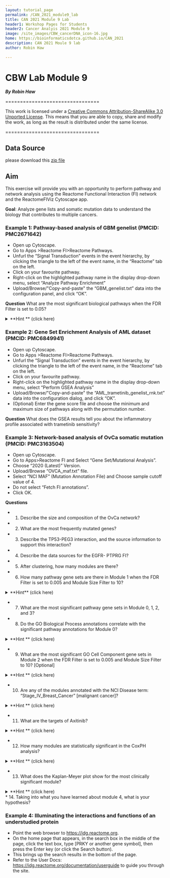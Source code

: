 ```yaml
---
layout: tutorial_page
permalink: /CAN_2021_module9_lab
title: CAN 2021 Module 9 Lab
header1: Workshop Pages for Students
header2: Cancer Analyis 2021 Module 9
image: /site_images/CBW_cancerDNA_icon-16.jpg
home: https://bioinformaticsdotca.github.io/CAN_2021
description: CAN 2021 Moule 9 lab
author: Robin Haw
 
---
```


# CBW Lab Module 9 
***By Robin Haw***  

================================

This work is licensed under a [Creative Commons Attribution-ShareAlike 3.0 Unported License](http://creativecommons.org/licenses/by-sa/3.0/deed.en_US). This means that you are able to copy, share and modify the work, as long as the result is distributed under the same license.

================================


## Data Source
please download this [zip file](https://drive.google.com/file/d/14gT-Qgwcvp8TL1hPxUePg1eQIIyFQFJr/view?usp=sharing)


## Aim
This exercise will provide you with an opportunity to perform pathway and network analysis using the Reactome Functional Interaction (FI) network and the ReactomeFIViz Cytoscape app. 

**Goal**: Analyze gene lists and somatic mutation data to understand the biology that contributes to multiple cancers.

### Example 1: Pathway-based analysis of GBM genelist (PMCID: PMC2671642)
* Open up Cytoscape. 
* Go to Apps >Reactome FI>Reactome Pathways.
* Unfurl the “Signal Transduction” events in the event hierarchy, by clicking the triangle to the left of the event name, in the “Reactome” tab on the left. 
* Click on your favourite pathway. 
* Right-click on the highlighted pathway name in the display drop-down menu, select “Analyze Pathway Enrichment” 
* Upload/Browse/"Copy-and-paste" the “GBM_genelist.txt” data into the configuration panel, and click “OK”. 

**Question**
What are the most significant biological pathways when the FDR Filter is set to 0.05?
<details>
  <summary>
**Hint ** (click here)
  </summary>
  
* Right-click on a pathway in the Table Panel, and click “View in Diagram”. Purple-coloured nodes reflect hits in the dataset. Right-click on highlighted nodes to invoke additional features
* "Open Reactome Reacfoam" from the pathway tree. You may also download the Reacfoam view by clicking the download button at the top-right corner. For windows 10 users, to open the Reacfoam view, you need to allow "public" access to Cytoscape by checking "public" in the settings for "Allow an app through Windows Firewall" in the "System and Security" control settings

</details> 
</details> 

### Example 2: Gene Set Enrichment Analysis of AML dataset (PMCID: PMC6849941)

* Open up Cytoscape. 
* Go to Apps >Reactome FI>Reactome Pathways.
* Unfurl the “Signal Transduction” events in the event hierarchy, by clicking the triangle to the left of the event name, in the “Reactome” tab on the left. 
* Click on your favourite pathway. 
* Right-click on the highlighted pathway name in the display drop-down menu, select “Perform GSEA Analysis” 
* Upload/Browse/"Copy-and-paste" the “AML_trametinib_genelist_rnk.txt” data into the configuration dialog, and click “OK”. 
* (Optional) Enter the gene score file and choose the minimum and maximum size of pathways along with the permutation number.

**Question**
What does the GSEA results tell you about the inflammatory profile associated with trametinib sensitivity?

### Example 3: Network-based analysis of OvCa somatic mutation (PMCID: PMC3163504)
* Open up Cytoscape. 
* Go to Apps>Reactome FI and Select “Gene Set/Mutational Analysis”.  
* Choose “2020 (Latest)” Version. 
* Upload/Browse “OVCA_maf.txt” file. 
* Select “NCI MAF” (Mutation Annotation File) and Choose sample cutoff value of 4. 
* Do not select “Fetch FI annotations”. 
* Click OK.

**Questions**
* 1. Describe the size and composition of the OvCa network?
* 2. What are the most frequently mutated genes?
* 3. Describe the TP53-PEG3 interaction, and the source information to support this interaction?
* 4. Describe the data sources for the EGFR- PTPRG FI?
* 5. After clustering, how many modules are there? 
* 6. How many pathway gene sets are there in Module 1 when the FDR Filter is set to 0.005 and Module Size Filter to 10?
<details>
  <summary>
**Hint** (click here)
  </summary>
 Analyze Module Functions>Pathway Enrichment. Select appropriate filters at each step.
</details> 

* 7. What are the most significant pathway gene sets in Module 0, 1, 2, and 3? 
* 8. Do the GO Biological Process annotations correlate with the significant pathway annotations for Module 0? 
<details>
  <summary>
**Hint ** (click here)
  </summary>
Analyze Module Functions>GO Biological Process. Select appropriate filters at each step.
</details> 

 * 9. What are the most significant GO Cell Component gene sets in Module 2 when the FDR Filter is set to 0.005 and Module Size Filter to 10? [Optional]
 <details>
  <summary>
**Hint ** (click here)
  </summary>
Analyze Module Functions>GO Cell Component. Select appropriate filters at each step.
</details> 

* 10. Are any of the modules annotated with the NCI Disease term: “Stage_IV_Breast_Cancer” [malignant cancer]?
 <details>
  <summary>
**Hint ** (click here)
  </summary>
Load Cancer Gene Index>Neoplasm>Neoplasm_by_Site>Breast Neoplasm>
</details> 

* 11. What are the targets of Axitinib?
 <details>
  <summary>
**Hint ** (click here)
  </summary>
Overlay Cancer Drugs>Fetch Cancer Drugs. Maybe apply filters? 
</details> 

* 12. How many modules are statistically significant in the CoxPH analysis? 
 <details>
  <summary>
**Hint ** (click here)
  </summary>
Analyze Module Functions>Survival Analysis>Upload/Browse “OVCA_clinical.txt”. Click OK.
</details> 

* 13. What does the Kaplan-Meyer plot show for the most clinically significant module?
 <details>
  <summary>
**Hint ** (click here)
  </summary>
	
* Click the most statistically significant module link [blue line] from the CoxPH results panel. Click OK. Click #_plot.pdf to display Kaplan-Meyer plot. Repeat this for the other significant module links. KM plot: samples having genes mutated in a module (green line), and samples having no genes mutated in the module (red line).
* There is a bug with the Windows version to view the .pdf file. You may want to search for the CytoscapeConfiguration folder.
* On Mac, go to: "/Users/[name]/CytoscapeConfiguration/3/karaf_data/tmp/#########_plot.pdf"

</details> 	 
* 14. Taking into what you have learned about module 4, what is your hypothesis?

### Example 4: Illuminating the interactions and functions of an understudied protein
* Point the web browser to https://idg.reactome.org. 
* On the home page that appears, in the search box in the middle of the page, click the text box, type [PRKY or another gene symbol], then press the Enter key (or click the Search button). 
* This brings up the search results in the bottom of the page.
* Refer to the User Docs: https://idg.reactome.org/documentation/userguide to guide you through the site.



